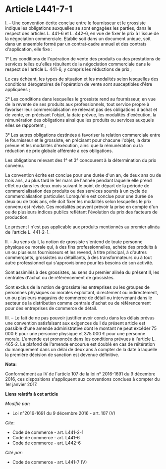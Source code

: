# Article L441-7-1

I. – Une convention écrite conclue entre le fournisseur et le grossiste indique les obligations auxquelles se sont engagées
les parties, dans le respect des articles L. 441-6 et L. 442-6, en vue de fixer le prix à l'issue de la négociation
commerciale. Etablie soit dans un document unique, soit dans un ensemble formé par un contrat-cadre annuel et des contrats
d'application, elle fixe : 

1° Les conditions de l'opération de vente des produits ou des prestations de services telles qu'elles résultent de la
négociation commerciale dans le respect de l'article L. 441-6, y compris les réductions de prix ; 

Le cas échéant, les types de situation et les modalités selon lesquelles des conditions dérogatoires de l'opération de vente
sont susceptibles d'être appliquées ; 

2° Les conditions dans lesquelles le grossiste rend au fournisseur, en vue de la revente de ses produits aux professionnels,
tout service propre à favoriser leur commercialisation ne relevant pas des obligations d'achat et de vente, en précisant
l'objet, la date prévue, les modalités d'exécution, la rémunération des obligations ainsi que les produits ou services
auxquels elles se rapportent ; 

3° Les autres obligations destinées à favoriser la relation commerciale entre le fournisseur et le grossiste, en précisant
pour chacune l'objet, la date prévue et les modalités d'exécution, ainsi que la rémunération ou la réduction de prix globale
afférente à ces obligations. 

Les obligations relevant des 1° et 3° concourent à la détermination du prix convenu. 

La convention écrite est conclue pour une durée d'un an, de deux ans ou  de trois ans, au plus tard le 1er mars de l'année
pendant laquelle elle  prend effet ou dans les deux mois suivant le point de départ de la  période de commercialisation des
produits ou des services soumis à un  cycle de commercialisation particulier. Lorsqu'elle est conclue pour une  durée de deux
ou de trois ans, elle doit fixer les modalités selon  lesquelles le prix convenu est révisé. Ces modalités peuvent prévoir la
prise en compte d'un ou de plusieurs indices publics reflétant  l'évolution du prix des facteurs de production.

Le présent I n'est pas applicable aux produits mentionnés au premier alinéa de l'article L. 441-2-1. 

II. – Au sens du I, la notion de grossiste s'entend de toute personne physique ou morale qui, à des fins professionnelles,
achète des produits à un ou plusieurs fournisseurs et les revend, à titre principal, à d'autres commerçants, grossistes ou
détaillants, à des transformateurs ou à tout autre professionnel qui s'approvisionne pour les besoins de son activité. 

Sont assimilés à des grossistes, au sens du premier alinéa du présent II, les centrales d'achat ou de référencement de
grossistes. 

Sont exclus de la notion de grossiste les entreprises ou les groupes de personnes physiques ou morales exploitant,
directement ou indirectement, un ou plusieurs magasins de commerce de détail ou intervenant dans le secteur de la
distribution comme centrale d'achat ou de référencement pour des entreprises de commerce de détail. 

III. – Le fait de ne pas pouvoir justifier avoir conclu dans les délais prévus une convention satisfaisant aux exigences du I
du présent article est passible d'une amende administrative dont le montant ne peut excéder 75 000 € pour une personne
physique et 375 000 € pour une personne morale. L'amende est prononcée dans les conditions prévues à l'article L. 465-2. Le
plafond de l'amende encourue est doublé en cas de réitération du manquement dans un délai de deux ans à compter de la date à
laquelle la première décision de sanction est devenue définitive.

**Nota:**

Conformément au IV de l'article 107 de la loi n° 2016-1691 du 9 décembre 2016, ces dispositions s'appliquent aux conventions
conclues à compter du 1er janvier 2017.

**Liens relatifs à cet article**

_Modifié par_:

  - Loi n°2016-1691 du 9 décembre 2016 - art. 107 (V)

_Cite_:

  - Code de commerce - art. L441-2-1
  - Code de commerce - art. L441-6
  - Code de commerce - art. L442-6

_Cité par_:

  - Code de commerce - art. L441-7 (V)

